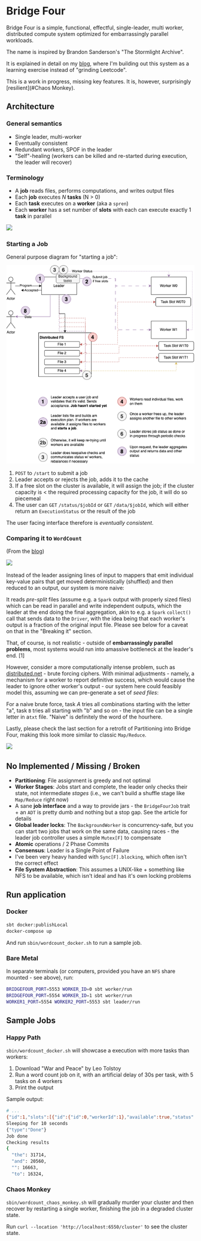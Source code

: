 # Bridge Four

Bridge Four is a simple, functional, effectful, single-leader, multi worker, distributed compute system optimized for embarrassingly parallel workloads.

The name is inspired by Brandon Sanderson's "The Stormlight Archive".

It is explained in detail on my [blog](https://chollinger.com/blog/2023/06/building-a-functional-effectful-distributed-system-from-scratch-to-avoid-leetcode-part-1/), where I'm building out this system as a learning exercise instead of "grinding Leetcode".

This is a work in progress, missing key features. It is, however, surprisingly [resilient](#Chaos Monkey). 

## Architecture

### General semantics

- Single leader, multi-worker
- Eventually consistent
- Redundant workers, SPOF in the leader
- "Self"-healing (workers can be killed and re-started during execution, the leader will recover)

### Terminology

- A **job** reads files, performs computations, and writes output files
- Each **job** executes *N* **tasks** (N > 0)
- Each **task** executes on a **worker** (aka a `spren`)
- Each **worker** has a set number of **slots** with each can execute exactly 1 **task** in parallel

![](docs/DistributedSystem-Overview.drawio.png)

### Starting a Job

General purpose diagram for "starting a job":

![](docs/DistributedSystem-StartJob.drawio.png)

1. `POST` to `/start` to submit a job
2. Leader accepts or rejects the job, adds it to the cache
3. If a free slot on the cluster is available, it will assign the job; if the cluster capacity is < the required processing capacity for the job, it will do so piecemeal 
4. The user can `GET` `/status/$jobId` or `GET` `/data/$jobId`, which will either return an `ExecutionStatus` or the result of the job 

The user facing interface therefore is *eventually consistent*. 

### Comparing it to `WordCount`

(From the [blog](https://chollinger.com/blog/2023/06/building-a-functional-effectful-distributed-system-from-scratch-to-avoid-leetcode-part-1/))

![](docs/DistributedSystem-WordCount.drawio.png)

Instead of the leader assigning lines of input to mappers that emit individual key-value pairs that get moved deterministically (shuffled) and then reduced to an output, our system is more naive:

It reads *pre-split* files (assume e.g. a `Spark` output with properly sized files) which can be read in parallel and write independent outputs, which the leader at the end doing the final aggregation, akin to e.g. a `Spark` `collect()` call that sends data to the `Driver`, with the idea being that each worker's output is a fraction of the original input file. Please see below for a caveat on that in the "Breaking it" section.

That, of course, is not realistic - outside of **embarrassingly parallel problems**, most systems would run into amassive bottleneck at the leader's end. [1]

However, consider a more computationally intense problem, such as [distributed.net](https://en.wikipedia.org/wiki/Distributed.net?useskin=vector) - brute forcing ciphers. 
With minimal adjustments - namely, a mechanism for a worker to report definitive success, which would cause the leader to ignore other worker's output - our system here could feasibly model this, assuming we can pre-generate a set of *seed files*:

For a naive brute force, task *A* tries all combinations starting with the letter "a", task `B` tries all starting with "b" and so on - the input file can be a single letter in a`txt` file. "Naive" is definitely the word of the hourhere.

Lastly, please check the last section for a retrofit of Partitioning into Bridge Four, making this look more similar to classic `Map/Reduce`.

![](docs/DistributedSystem-WordCountV2.drawio.png)

## No Implemented / Missing / Broken

- **Partitioning**: File assignment is greedy and not optimal
- **Worker Stages**: Jobs start and complete, the leader only checks their state, not intermediate *stages* (i.e., we can't build a shuffle stage like `Map/Reduce` right now)
- A sane **job interface** and a way to provide jars - the `BridgeFourJob` trait + an `ADT` is pretty dumb and nothing  but a  stop gap. See the article for details
- **Global leader locks**: The `BackgroundWorker` is concurrency-safe, but you can start two jobs that work on the same data, causing races - the leader job controller uses a simple `Mutex[F]` to compensate
- **Atomic** operations / 2 Phase Commits
- **Consensus**: Leader is a Single Point of Failure
- I've been very heavy handed with `Sync[F].blocking`, which often isn't the correct effect
- **File System Abstraction**: This assumes a UNIX-like + something like NFS to be available, which isn't ideal and has it's own locking problems

## Run application

### Docker

```bash
sbt docker:publishLocal
docker-compose up
```

And run `sbin/wordcount_docker.sh` to run a sample job.

### Bare Metal

In separate terminals (or computers, provided you have an `NFS` share mounted - see above), run:

```bash 
BRIDGEFOUR_PORT=5553 WORKER_ID=0 sbt worker/run 
BRIDGEFOUR_PORT=5554 WORKER_ID=1 sbt worker/run 
WORKER1_PORT=5554 WORKER2_PORT=5553 sbt leader/run 
```

## Sample Jobs

### Happy Path

`sbin/wordcount_docker.sh` will showcase a execution with more tasks than workers:

1. Download "War and Peace" by Leo Tolstoy
2. Run a word count job on it, with an artificial delay of 30s per task, with 5 tasks on 4 workers
3. Print the output

Sample output:
```bash 
# ...
{"id":1,"slots":[{"id":{"id":0,"workerId":1},"available":true,"status":{"type":"Done"},"taskId":{"id":1200393588,"jobId":-1368283400}},{"id":{"id":1,"workerId":1},"available":true,"status":{"type":"Done"},"taskId":{"id":1049728891,"jobId":-1368283400}}],"allSlots":[0,1],"availableSlots":[0,1],"runningTasks":[]}
Sleeping for 10 seconds
{"type":"Done"}
Job done
Checking results
{
  "the": 31714,
  "and": 20560,
  "": 16663,
  "to": 16324,
```

### Chaos Monkey

`sbin/wordcount_chaos_monkey.sh` will gradually murder your cluster and then recover by restarting a single worker, finishing the job in a degraded cluster state.

Run `curl --location 'http://localhost:6550/cluster'` to see the cluster state.
